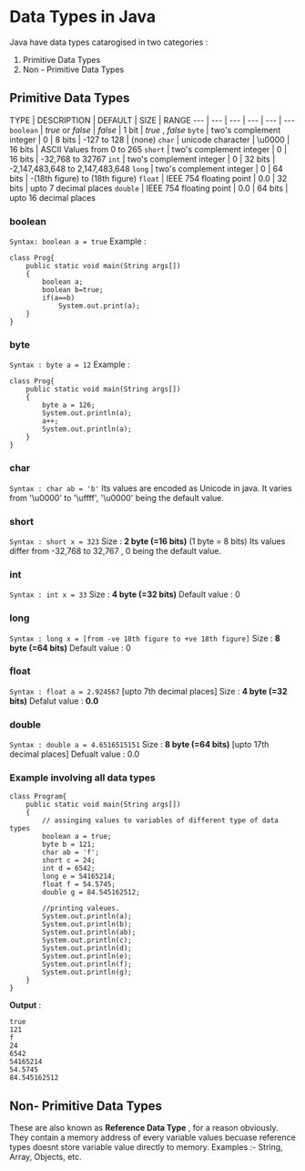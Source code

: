 # Data Types in Java
Java have data types catarogised in two categories : 
1. Primitive Data Types
2. Non - Primitive Data Types

## Primitive Data Types
TYPE | DESCRIPTION | DEFAULT | SIZE | RANGE
--- | --- | --- | --- | --- | ---
`boolean` | _true_ or _false_ | _false_ | 1 bit | _true_ , _false_
`byte` | two's complement integer | 0 | 8 bits | -127 to 128 | (none)
`char` | unicode character | \u0000 | 16 bits | ASCII Values from 0 to 265
`short` | two's complement integer | 0 | 16 bits | -32,768 to 32767
`int` | two's complement integer | 0 | 32 bits | -2,147,483,648 to 2,147,483,648
`long` | two's complement integer | 0 | 64 bits | -(18th figure) to (18th figure)
`float` | IEEE 754 floating point | 0.0 | 32 bits | upto 7 decimal places
`double` | IEEE 754 floating point | 0.0 | 64 bits | upto 16 decimal places

### boolean
`Syntax: boolean a = true` 
Example : 
```{java}
class Prog{
    public static void main(String args[])
    {
        boolean a;
        boolean b=true;
        if(a==b)
            System.out.print(a);
    }
}
```
### byte
`Syntax : byte a = 12`
Example : 
```{java}
class Prog{
    public static void main(String args[])
    {
        byte a = 126;
        System.out.println(a);
        a++;
        System.out.println(a);
    }
}
```
### char
`Syntax : char ab = 'b'`
Its values are encoded as Unicode in java. It varies from '\u0000' to '\uffff', '\u0000' being the default value.

### short 
`Syntax : short x = 323`
Size : **2 byte (=16 bits)** (1 byte = 8 bits)
Its values differ from -32,768 to 32,767 , 0 being the default value.

### int
`Syntax : int x = 33`
Size : **4 byte (=32 bits)** 
Default value : 0

### long 
`Syntax : long x = [from -ve 18th figure to +ve 18th figure]`
Size : **8 byte (=64 bits)**
Default value : 0

### float
`Syntax : float a = 2.924567` [upto 7th decimal places]
Size : **4 byte (=32 bits)**
Defalut value : **0.0**

### double
`Syntax : double a = 4.6516515151`
Size : **8 byte (=64 bits)** [upto 17th decimal places]
Defualt value : 0.0

### Example involving all data types
```
class Program{
    public static void main(String args[])
    {
        // assinging values to variables of different type of data types
        boolean a = true;
        byte b = 121;
        char ab = 'f';
        short c = 24;
        int d = 6542;
        long e = 54165214;
        float f = 54.5745;
        double g = 84.545162512;

        //printing valeues.
        System.out.println(a);
        System.out.println(b);
        System.out.println(ab);
        System.out.println(c);
        System.out.println(d);
        System.out.println(e);
        System.out.println(f);
        System.out.println(g);
    }
}
```
**Output** :
```
true
121
f
24
6542
54165214
54.5745
84.545162512
```

## Non- Primitive Data Types
These are also known as **Reference Data Type** , for a reason obviously. They contain a memory address of every variable values becuase reference types doesnt store variable value directly to memory. Examples :- String, Array, Objects, etc.
